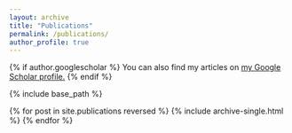 ```yaml
---
layout: archive
title: "Publications"
permalink: /publications/
author_profile: true
---
```


{% if author.googlescholar %}
  You can also find my articles on <u><a href="{{https://scholar.google.com/citations?user=GJuxF5QAAAAJ&hl=vi}}">my Google Scholar profile</a>.</u>
{% endif %}

{% include base_path %}

{% for post in site.publications reversed %}
  {% include archive-single.html %}
{% endfor %}
